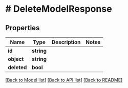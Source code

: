 # # DeleteModelResponse

## Properties

Name | Type | Description | Notes
------------ | ------------- | ------------- | -------------
**id** | **string** |  |
**object** | **string** |  |
**deleted** | **bool** |  |

[[Back to Model list]](../../README.md#models) [[Back to API list]](../../README.md#endpoints) [[Back to README]](../../README.md)
